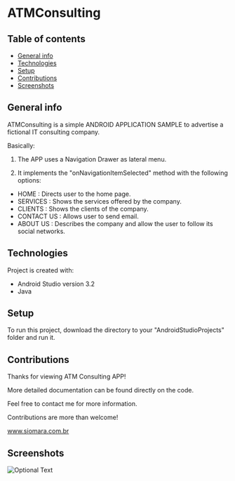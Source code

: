 # ATMConsulting

## Table of contents
* [General info](#general-info)
* [Technologies](#technologies)
* [Setup](#setup)
* [Contributions](#contributions)
* [Screenshots](#screenshots)

## General info
ATMConsulting is a simple ANDROID APPLICATION SAMPLE to advertise a fictional IT consulting company.

Basically:

1) The APP uses a Navigation Drawer as lateral menu.

2) It implements the "onNavigationItemSelected" method with the following options:

* HOME          : Directs user to the home page.
* SERVICES      : Shows the services offered by the company.
* CLIENTS       : Shows the clients of the company.
* CONTACT US    : Allows user to send email.
* ABOUT US      : Describes the company and allow the user to follow its social networks.

## Technologies
Project is created with:
* Android Studio version 3.2
* Java

## Setup
To run this project, download the directory to your "AndroidStudioProjects" folder and run it.

## Contributions
Thanks for viewing ATM Consulting APP!

More detailed documentation can be found directly on the code.

Feel free to contact me for more information.

Contributions are more than welcome!

www.siomara.com.br

## Screenshots
![Optional Text](../master/app/src/main/res/readme-screenshots/atmconsulting_workspace.png)